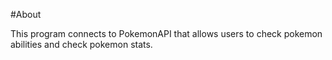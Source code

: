 #About 

This program connects to PokemonAPI that allows users to check pokemon abilities and check pokemon stats.
